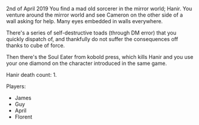 2nd of April 2019
You find a mad old sorcerer in the mirror world; Hanir.
You venture around the mirror world and see Cameron on the other side of a wall asking for help.
Many eyes embedded in walls everywhere.

There's a series of self-destructive toads (through DM error) that you quickly dispatch of, and thankfully do not suffer the consequences off thanks to cube of force.

Then there's the Soul Eater from kobold press, which kills Hanir and you use your one diamond on the character introduced in the same game.

Hanir death count: 1.

Players:
- James
- Guy
- April
- Florent